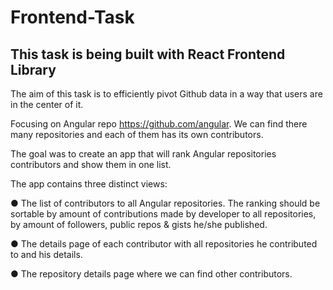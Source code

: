 # Frontend-Task

## This task is being built with React Frontend Library

The aim of this task is to efficiently pivot Github data in a way that users are in the center of it.

Focusing on Angular repo https://github.com/angular. We can
find there many repositories and each of them has its own contributors.

The goal was to create an app that will rank Angular repositories contributors and show them in
one list.

The app contains three distinct views:

  ● The list of contributors to all Angular repositories. 
    The ranking should be sortable by
    amount of contributions made by developer to all repositories, by amount of followers,
    public repos & gists he/she published.
    
  ● The details page of each contributor with all repositories he contributed to and his
    details.
    
  ● The repository details page where we can find other contributors.
